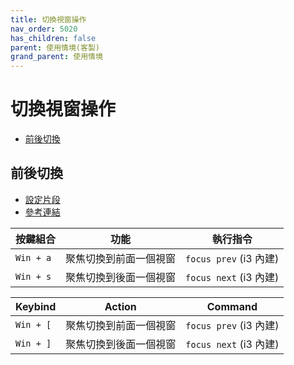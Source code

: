 ```yaml
---
title: 切換視窗操作
nav_order: 5020
has_children: false
parent: 使用情境(客製)
grand_parent: 使用情境
---
```



# 切換視窗操作

* [前後切換](#前後切換)


## 前後切換

* [設定片段](https://github.com/samwhelp/note-about-i3wm/blob/gh-pages/_demo/config/i3wm-config/main/config/i3/gen/i3wm-gen-rc/Section/Subject/Window/Keybind/Focus.conf)
* [參考連結](https://i3wm.org/docs/userguide.html#_focusing_moving_containers)

| 按鍵組合  | 功能                   | 執行指令               |
| ----------| ---------------------- | ---------------------- |
| `Win + a` | 聚焦切換到前面一個視窗 | `focus prev` (i3 內建) |
| `Win + s` | 聚焦切換到後面一個視窗 | `focus next` (i3 內建) |


| Keybind   | Action                 | Command                |
| --------- | ---------------------- | ---------------------- |
| `Win + [` | 聚焦切換到前面一個視窗 | `focus prev` (i3 內建) |
| `Win + ]` | 聚焦切換到後面一個視窗 | `focus next` (i3 內建) |
